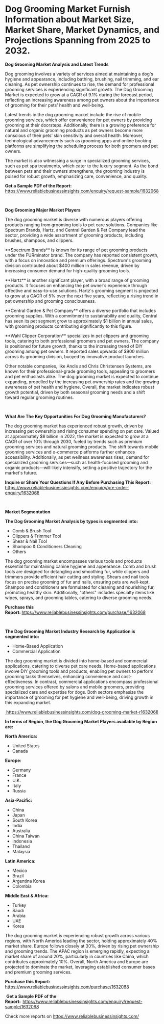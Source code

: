 <p><h1>Dog Grooming Market Furnish Information about Market Size, Market Share, Market Dynamics, and Projections Spanning from 2025 to 2032.</h1></p><p><strong>Dog Grooming Market Analysis and Latest Trends</strong></p>
<p><p>Dog grooming involves a variety of services aimed at maintaining a dog's hygiene and appearance, including bathing, brushing, nail trimming, and ear cleaning. As pet ownership continues to rise, the demand for professional grooming services is experiencing significant growth. The Dog Grooming Market is expected to grow at a CAGR of 9.1% during the forecast period, reflecting an increasing awareness among pet owners about the importance of grooming for their pets’ health and well-being.</p><p>Latest trends in the dog grooming market include the rise of mobile grooming services, which offer convenience for pet owners by providing grooming at their doorsteps. Additionally, there is a growing preference for natural and organic grooming products as pet owners become more conscious of their pets’ skin sensitivity and overall health. Moreover, technological advancements such as grooming apps and online booking platforms are simplifying the scheduling process for both groomers and pet owners.</p><p>The market is also witnessing a surge in specialized grooming services, such as pet spa treatments, which cater to the luxury segment. As the bond between pets and their owners strengthens, the grooming industry is poised for robust growth, emphasizing care, convenience, and quality.</p></p>
<p><strong>Get a Sample PDF of the Report:&nbsp;</strong> <a href="https://www.reliablebusinessinsights.com/enquiry/request-sample/1632068?utm_campaign=2244&utm_medium=2&utm_source=Github&utm_content=ia&utm_term=08022025&utm_id=dog-grooming">https://www.reliablebusinessinsights.com/enquiry/request-sample/1632068</a></p>
<p>&nbsp;</p>
<p><strong>Dog Grooming Major Market Players</strong></p>
<p><p>The dog grooming market is diverse with numerous players offering products ranging from grooming tools to pet care solutions. Companies like Spectrum Brands, Hartz, and Central Garden & Pet Company lead the sector, providing a wide assortment of grooming products, including brushes, shampoos, and clippers.</p><p>**Spectrum Brands** is known for its range of pet grooming products under the FURminator brand. The company has reported consistent growth, with a focus on innovation and premium offerings. Spectrum's grooming division contributed about $400 million in sales revenue, driven by increasing consumer demand for high-quality grooming tools.</p><p>**Hartz** is another significant player, with a broad range of grooming products. It focuses on enhancing the pet owner’s experience through effective and easy-to-use solutions. Hartz's grooming segment is projected to grow at a CAGR of 5% over the next five years, reflecting a rising trend in pet ownership and grooming consciousness.</p><p>**Central Garden & Pet Company** offers a diverse portfolio that includes grooming supplies. With a commitment to sustainability and quality, Central has seen its pet segment grow to approximately $1 billion in annual sales, with grooming products contributing significantly to this figure.</p><p>**Wahl Clipper Corporation** specializes in pet clippers and grooming tools, catering to both professional groomers and pet owners. The company is positioned for future growth, thanks to the increasing trend of DIY grooming among pet owners. It reported sales upwards of $900 million across its grooming division, buoyed by innovative product launches.</p><p>Other notable companies, like Andis and Chris Christensen Systems, are known for their professional-grade grooming tools, appealing to groomers and pet enthusiasts alike. The dog grooming market is expected to continue expanding, propelled by the increasing pet ownership rates and the growing awareness of pet health and hygiene. Overall, the market indicates robust growth potential, driven by both seasonal grooming needs and a shift toward regular grooming routines.</p></p>
<p>&nbsp;</p>
<p><strong>What Are The Key Opportunities For Dog Grooming Manufacturers?</strong></p>
<p><p>The dog grooming market has experienced robust growth, driven by increasing pet ownership and rising consumer spending on pet care. Valued at approximately $8 billion in 2022, the market is expected to grow at a CAGR of over 10% through 2030, fueled by trends such as premium grooming services and natural grooming products. The shift towards mobile grooming services and e-commerce platforms further enhances accessibility. Additionally, as pet wellness awareness rises, demand for specialized grooming services—such as health-focused grooming and organic products—will likely intensify, setting a positive trajectory for the market's future.</p></p>
<p><strong>Inquire or Share Your Questions If Any Before Purchasing This Report:</strong> <a href="https://www.reliablebusinessinsights.com/enquiry/pre-order-enquiry/1632068?utm_campaign=2244&utm_medium=2&utm_source=Github&utm_content=ia&utm_term=08022025&utm_id=dog-grooming">https://www.reliablebusinessinsights.com/enquiry/pre-order-enquiry/1632068</a></p>
<p>&nbsp;</p>
<p><strong>Market Segmentation</strong></p>
<p><strong>The Dog Grooming Market Analysis by types is segmented into:</strong></p>
<p><ul><li>Comb & Brush Tool</li><li>Clippers & Trimmer Tool</li><li>Shear & Nail Tool</li><li>Shampoo & Conditioners Cleaning</li><li>Others</li></ul></p>
<p><p>The dog grooming market encompasses various tools and products essential for maintaining canine hygiene and appearance. Comb and brush tools are designed for detangling and smoothing fur, while clippers and trimmers provide efficient hair cutting and styling. Shears and nail tools focus on precise grooming of fur and nails, ensuring pets are well-kept. Shampoo and conditioners are formulated for cleaning and nourishing fur, promoting healthy skin. Additionally, "others" includes specialty items like wipes, sprays, and grooming tables, catering to diverse grooming needs.</p></p>
<p><strong>Purchase this Report:&nbsp;</strong><a href="https://www.reliablebusinessinsights.com/purchase/1632068?utm_campaign=2244&utm_medium=2&utm_source=Github&utm_content=ia&utm_term=08022025&utm_id=dog-grooming">https://www.reliablebusinessinsights.com/purchase/1632068</a></p>
<p>&nbsp;</p>
<p><strong>The Dog Grooming Market Industry Research by Application is segmented into:</strong></p>
<p><ul><li>Home-Based Application</li><li>Commercial Application</li></ul></p>
<p><p>The dog grooming market is divided into home-based and commercial applications, catering to diverse pet care needs. Home-based applications involve DIY grooming tools and products, enabling pet owners to perform grooming tasks themselves, enhancing convenience and cost-effectiveness. In contrast, commercial applications encompass professional grooming services offered by salons and mobile groomers, providing specialized care and expertise for dogs. Both sectors emphasize the importance of grooming for pet hygiene and well-being, driving growth in this expanding market.</p></p>
<p><a href="https://www.reliablebusinessinsights.com/dog-grooming-market-r1632068?utm_campaign=2244&utm_medium=2&utm_source=Github&utm_content=ia&utm_term=08022025&utm_id=dog-grooming">&nbsp;https://www.reliablebusinessinsights.com/dog-grooming-market-r1632068</a></p>
<p><strong>In terms of Region, the Dog Grooming Market Players available by Region are:</strong></p>
<p>
    <p> <strong> North America: </strong>
        <ul>
            <li>United States</li>
            <li>Canada</li>
        </ul>
        </p> 
    <p> <strong> Europe: </strong>
        <ul>
            <li>Germany</li>
            <li>France</li>
            <li>U.K.</li>
            <li>Italy</li>
            <li>Russia</li>
        </ul>
        </p> 
    <p> <strong> Asia-Pacific: </strong>
        <ul>
            <li>China</li>
            <li>Japan</li>
            <li>South Korea</li>
            <li>India</li>
            <li>Australia</li>
            <li>China Taiwan</li>
            <li>Indonesia</li>
            <li>Thailand</li>
            <li>Malaysia</li>
        </ul>
        </p> 
    <p> <strong> Latin America: </strong>
        <ul>
            <li>Mexico</li>
            <li>Brazil</li>
            <li>Argentina Korea</li>
            <li>Colombia</li>
        </ul>
        </p> 
    <p> <strong> Middle East & Africa: </strong>
        <ul>
            <li>Turkey</li>
            <li>Saudi</li>
            <li>Arabia</li>
            <li>UAE</li>
            <li>Korea</li>
        </ul>
    </p>
    </p>
<p><p>The dog grooming market is experiencing robust growth across various regions, with North America leading the sector, holding approximately 40% market share. Europe follows closely at 30%, driven by rising pet ownership and grooming trends. The APAC region is emerging rapidly, expecting a market share of around 20%, particularly in countries like China, which contributes approximately 10%. Overall, North America and Europe are projected to dominate the market, leveraging established consumer bases and premium grooming services.</p></p>
<p><strong>Purchase this Report: </strong><a href="https://www.reliablebusinessinsights.com/purchase/1632068?utm_campaign=2244&utm_medium=2&utm_source=Github&utm_content=ia&utm_term=08022025&utm_id=dog-grooming">https://www.reliablebusinessinsights.com/purchase/1632068</a></p>
<p>&nbsp;<strong>Get a Sample PDF of the Report:&nbsp;&nbsp;</strong><a href="https://www.reliablebusinessinsights.com/enquiry/request-sample/1632068?utm_campaign=2244&utm_medium=2&utm_source=Github&utm_content=ia&utm_term=08022025&utm_id=dog-grooming">https://www.reliablebusinessinsights.com/enquiry/request-sample/1632068</a></p>
<p><strong></strong></p>
<p>Check more reports on <a href="https://www.reliablebusinessinsights.com/?utm_campaign=2244&utm_medium=2&utm_source=Github&utm_content=ia&utm_term=08022025&utm_id=dog-grooming">https://www.reliablebusinessinsights.com/</a></p>